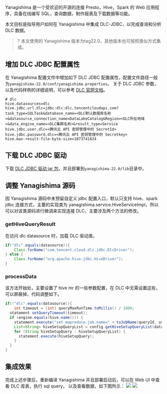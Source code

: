 Yanagishima 是一个受欢迎的开源的连接 Presto，Hive，Spark 的 Web 应用程序，具备在线编写 SQL，查询数据，制作报表及下载数据等功能。

本文目标是指导用户如何在 Yanagishima 中集成 DLC-JDBC，以完成查询和分析 DLC 数据。
>? 本文使用的 Yanagishima 版本为tag22.0，其他版本也可按照类似方式集成。

## 增加 DLC JDBC 配置属性
在 Yanagishima 配置文件中增加如下 DLC JDBC 配置属性，配置文件路径一般为`yanagishima-22.0/conf/yanagishima.properties`。
关于 DLC JDBC 参数，以及代码样例的详细说明，可以参考 [DLC 官网文档](https://cloud.tencent.com/document/product/1342/61547)。
```properties
# dlc
hive.datasources=dlc
hive.jdbc.url.dlc=jdbc:dlc:dlc.tencentcloudapi.com?task_type=SQLTask&database_name=<DLC默认数据库名称>&datasource_connection_name=DataLakeCatalog&Region=<DLC所在地域>&data_engine_name=<DLC集群名称>&result_type=Service
hive.jdbc.user.dlc=<腾讯云 API 密钥管理中的 SecretId>
hive.jdbc.password.dlc=<腾讯云 API 密钥管理中的 Secretkey>
hive.max-result-file-byte-size=1073741824
```

## 下载 DLC JDBC 驱动
下载 [DLC JDBC 驱动 jar 包](https://dlc-jdbc-1304028854.cos.ap-beijing.myqcloud.com/dlc-jdbc-2.2.3-jar-with-dependencies.jar)，并且部署到`yanagishima-22.0/lib`目录中。

## 调整 Yanagishima 源码
因 Yanagishima 源码中未预留自定义 jdbc 配置入口，默认只支持 hive、spark jdbc 连接方式，主要的实现类为 yanagishima.service.HiveServiceImpl，所以可以对该类源码进行微调来实现连接 DLC，主要涉及两个方法的修改。
### getHiveQueryResult
在访问 dlc datasource 时，加载 DLC 驱动类。
```java
if("dlc".equals(datasource)){
	Class.forName("com.tencent.cloud.dlc.jdbc.DlcDriver");
} else {
	Class.forName("org.apache.hive.jdbc.HiveDriver");
}
```

### processData
该方法开始处，主要设置了 hive mr 的一些参数配置，在 DLC 中无需设置这些，可以屏蔽掉，代码调整如下。
```java
if(!"dlc".equals(datasource)){
	int timeout = (int) queryMaxRunTime.toMillis() / 1000;
  statement.setQueryTimeout(timeout);
  if (engine.equals(hive.name())) {
    statement.execute("set mapreduce.job.name=" + toJobName(queryId, userName));
    List<String> hiveSetupQueryList = config.getHiveSetupQueryList(datasource);
    for (String hiveSetupQuery : hiveSetupQueryList) {
      statement.execute(hiveSetupQuery);
    }
  }
}
```

## 集成效果
完成上述步骤后，重新编译 Yanagishima 并且部署启动后，可以在 Web UI 中查看 DLC 库表，执行 sql query， 以及查看数据，如下图所示：
![](https://qcloudimg.tencent-cloud.cn/raw/bbfb852d8fe61d4b3ea3ed90d8ad16d1.png)
![](https://qcloudimg.tencent-cloud.cn/raw/1dd02515ea6647e250062e6f88e7c35a.png)
